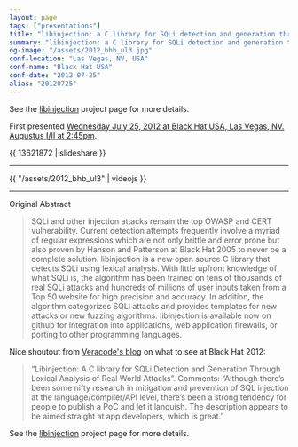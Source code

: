 ```yaml
---
layout: page
tags: ["presentations"]
title: "libinjection: a C library for SQLi detection and generation through lexical analysis of real world attacks."
summary: "libinjection: a C library for SQLi detection and generation through lexical analysis of real world attacks.  First presented on July 25, 2012 at Black Hat USA, Las Vegas."
og-image: "/assets/2012_bhb_ul3.jpg"
conf-location: "Las Vegas, NV, USA"
conf-name: "Black Hat USA"
conf-date: "2012-07-25"
alias: "20120725"
---
```


See the [libinjection](/projects/libinjection/) project page for more details.

First presented [Wednesday July 25, 2012 at Black Hat USA, Las Vegas,
NV.  Augustus I/II at 2:45pm](https://www.blackhat.com/html/bh-us-12/bh-us-12-briefings.html#Galbreath).

{{ 13621872 | slideshare }}

---

{{ "/assets/2012_bhb_ul3" | videojs }}

---

Original Abstract

> SQLi and other injection attacks remain the top OWASP and CERT
> vulnerability. Current detection attempts frequently involve a myriad
> of regular expressions which are not only brittle and error prone but
> also proven by Hanson and Patterson at Black Hat 2005 to never be a
> complete solution. libinjection is a new open source C library that
> detects SQLi using lexical analysis. With little upfront knowledge of
> what SQLi is, the algorithm has been trained on tens of thousands of
> real SQLi attacks and hundreds of millions of user inputs taken from a
> Top 50 website for high precision and accuracy. In addition, the
> algorithm categorizes SQLi attacks and provides templates for new
> attacks or new fuzzing algorithms. libinjection is available now on
> github for integration into applications, web application firewalls,
> or porting to other programming languages.

Nice shoutout from [Veracode's blog](http://www.veracode.com/blog/2012/07/veracode-research-at-blackhat-2012/) on what to see at Black Hat 2012:

> “Libinjection: A C library for SQLi Detection and Generation Through
> Lexical Analysis of Real World Attacks”. Comments: “Although there’s
> been some nifty research in mitigation and prevention of SQL
> injection at the language/compiler/API level, there’s been a strong
> tendency for people to publish a PoC and let it languish. The
> description appears to be aimed straight at app developers, which is
> great.”

See the [libinjection](/projects/libinjection/) project page for more details.